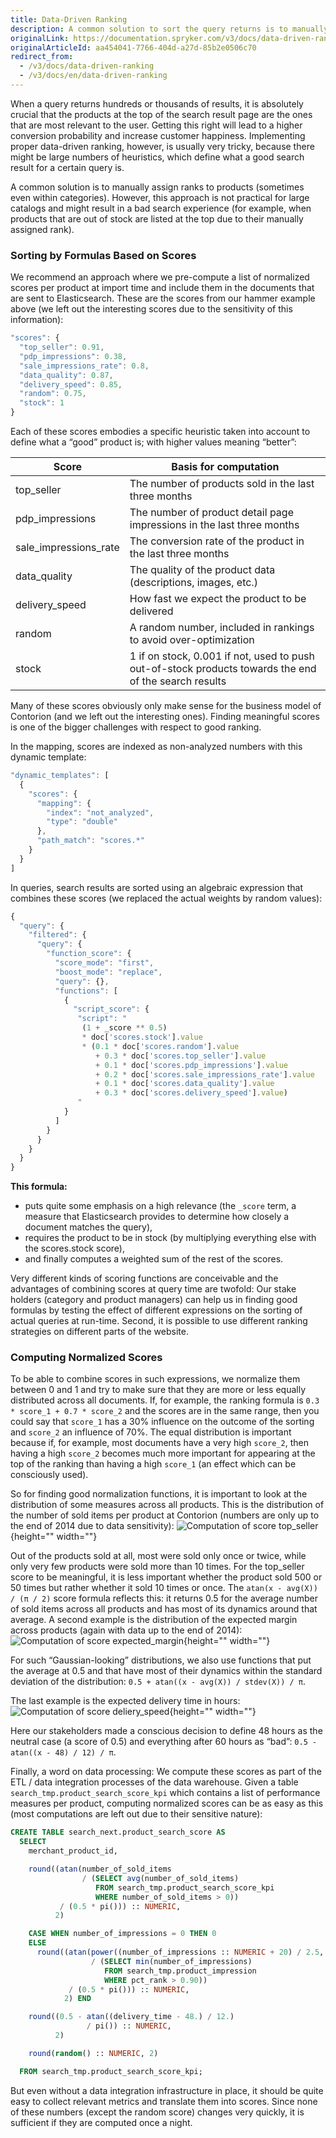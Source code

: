 ```yaml
---
title: Data-Driven Ranking
description: A common solution to sort the query returns is to manually assign ranks to products.
originalLink: https://documentation.spryker.com/v3/docs/data-driven-ranking
originalArticleId: aa454041-7766-404d-a27d-85b2e0506c70
redirect_from:
  - /v3/docs/data-driven-ranking
  - /v3/docs/en/data-driven-ranking
---
```


When a query returns hundreds or thousands of results, it is absolutely crucial that the products at the top of the search result page are the ones that are most relevant to the user. Getting this right will lead to a higher conversion probability and increase customer happiness. Implementing proper data-driven ranking, however, is usually very tricky, because there might be large numbers of heuristics, which define what a good search result for a certain query is.

A common solution is to manually assign ranks to products (sometimes even within categories). However, this approach is not practical for large catalogs and might result in a bad search experience (for example, when products that are out of stock are listed at the top due to their manually assigned rank).

### Sorting by Formulas Based on Scores
We recommend an approach where we pre-compute a list of normalized scores per product at import time and include them in the documents that are sent to Elasticsearch. These are the scores from our hammer example above (we left out the interesting scores due to the sensitivity of this information):

```js
"scores": {
  "top_seller": 0.91,
  "pdp_impressions": 0.38,
  "sale_impressions_rate": 0.8,
  "data_quality": 0.87,
  "delivery_speed": 0.85,
  "random": 0.75,
  "stock": 1
}
```

Each of these scores embodies a specific heuristic taken into account to define what a “good” product is; with higher values meaning “better”:

| Score                 | Basis for computation                                        |
| --------------------- | ------------------------------------------------------------ |
| top_seller            | The number of products sold in the last three months         |
| pdp_impressions       | The number of product detail page impressions in the last three months |
| sale_impressions_rate | The conversion rate of the product in the last three months  |
| data_quality          | The quality of the product data (descriptions, images, etc.) |
| delivery_speed        | How fast we expect the product to be delivered               |
| random                | A random number, included in rankings to avoid over-optimization |
| stock                 | 1 if on stock, 0.001 if not, used to push out-of-stock products towards the end of the search results |

Many of these scores obviously only make sense for the business model of Contorion (and we left out the interesting ones). Finding meaningful scores is one of the bigger challenges with respect to good ranking.

In the mapping, scores are indexed as non-analyzed numbers with this dynamic template:

```js
"dynamic_templates": [
  {
    "scores": {
      "mapping": {
        "index": "not_analyzed",
        "type": "double"
      },
      "path_match": "scores.*"
    }
  }
]
```

In queries, search results are sorted using an algebraic expression that combines these scores (we replaced the actual weights by random values):

```js
{
  "query": {
    "filtered": {
      "query": {
        "function_score": {
          "score_mode": "first",
          "boost_mode": "replace",
          "query": {},
          "functions": [
            {
              "script_score": {
               "script": "
                (1 + _score ** 0.5)
                * doc['scores.stock'].value
                * (0.1 * doc['scores.random'].value
                   + 0.3 * doc['scores.top_seller'].value
                   + 0.1 * doc['scores.pdp_impressions'].value
                   + 0.2 * doc['scores.sale_impressions_rate'].value
                   + 0.1 * doc['scores.data_quality'].value
                   + 0.3 * doc['scores.delivery_speed'].value)
               "
            }
          ]
        }
      }
    }
  }
}
```

**This formula:**

* puts quite some emphasis on a high relevance (the `_score` term, a measure that Elasticsearch provides to determine how closely a document matches the query),
* requires the product to be in stock (by multiplying everything else with the scores.stock score),
* and finally computes a weighted sum of the rest of the scores.

Very different kinds of scoring functions are conceivable and the advantages of combining scores at query time are twofold: Our stake holders (category and product managers) can help us in finding good formulas by testing the effect of different expressions on the sorting of actual queries at run-time. Second, it is possible to use different ranking strategies on different parts of the website.

### Computing Normalized Scores
To be able to combine scores in such expressions, we normalize them between 0 and 1 and try to make sure that they are more or less equally distributed across all documents. If, for example, the ranking formula is `0.3 * score_1 + 0.7 * score_2` and the scores are in the same range, then you could say that `score_1` has a 30% influence on the outcome of the sorting and `score_2` an influence of 70%. The equal distribution is important because if, for example, most documents have a very high `score_2`, then having a high `score_2` becomes much more important for appearing at the top of the ranking than having a high `score_1` (an effect which can be consciously used).

So for finding good normalization functions, it is important to look at the distribution of some measures across all products. This is the distribution of the number of sold items per product at Contorion (numbers are only up to the end of 2014 due to data sensitivity):
![Computation of score top_seller](https://spryker.s3.eu-central-1.amazonaws.com/docs/Developer+Guide/Search+Engine/Data-Driven+Ranking/score-top-seller-computation.png){height="" width=""}

Out of the products sold at all, most were sold only once or twice, while only very few products were sold more than 10 times. For the top_seller score to be meaningful, it is less important whether the product sold 500 or 50 times but rather whether it sold 10 times or once. The `atan(x - avg(X)) / (π / 2)` score formula reflects this: it returns 0.5 for the average number of sold items across all products and has most of its dynamics around that average. A second example is the distribution of the expected margin across products (again with data up to the end of 2014):
![Computation of score expected_margin](https://spryker.s3.eu-central-1.amazonaws.com/docs/Developer+Guide/Search+Engine/Data-Driven+Ranking/score-expected-margin-computation.png){height="" width=""}

For such “Gaussian-looking” distributions, we also use functions that put the average at 0.5 and that have most of their dynamics within the standard deviation of the distribution: `0.5 + atan((x - avg(X)) / stdev(X)) / π`.

The last example is the expected delivery time in hours:
![Computation of score deliery_speed](https://spryker.s3.eu-central-1.amazonaws.com/docs/Developer+Guide/Search+Engine/Data-Driven+Ranking/score-delivery-speed-computation.png){height="" width=""}

Here our stakeholders made a conscious decision to define 48 hours as the neutral case (a score of 0.5) and everything after 60 hours as “bad”: `0.5 - atan((x - 48) / 12) / π`.

Finally, a word on data processing: We compute these scores as part of the ETL / data integration processes of the data warehouse. Given a table `search_tmp.product_search_score_kpi` which contains a list of performance measures per product, computing normalized scores can be as easy as this (most computations are left out due to their sensitive nature):

```sql
CREATE TABLE search_next.product_search_score AS
  SELECT
    merchant_product_id,

    round((atan(number_of_sold_items
                / (SELECT avg(number_of_sold_items)
                   FROM search_tmp.product_search_score_kpi
                   WHERE number_of_sold_items > 0))
           / (0.5 * pi())) :: NUMERIC,
          2)                                                               AS top_seller,

    CASE WHEN number_of_impressions = 0 THEN 0
    ELSE
      round((atan(power((number_of_impressions :: NUMERIC + 20) / 2.5, 0.7)
                  / (SELECT min(number_of_impressions)
                     FROM search_tmp.product_impression
                     WHERE pct_rank > 0.90))
             / (0.5 * pi())) :: NUMERIC,
            2) END                                                         AS pdp_impressions,

    round((0.5 - atan((delivery_time - 48.) / 12.)
                 / pi()) :: NUMERIC,
          2)                                                               AS delivery_speed,

    round(random() :: NUMERIC, 2)                                          AS random

  FROM search_tmp.product_search_score_kpi;
  ```
  
But even without a data integration infrastructure in place, it should be quite easy to collect relevant metrics and translate them into scores. Since none of these numbers (except the random score) changes very quickly, it is sufficient if they are computed once a night.
